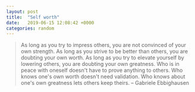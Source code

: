 ```yaml
---
layout: post
title:  "Self worth"
date:   2019-06-15 12:08:42 +0000
categories: random
---
```


> As long as you try to impress others,
> you are not convinced of your own strength.
> As long as you strive to be better than others,
> you are doubting your own worth.
> As long as you try to elevate yourself by lowering others,
> you are doubting your own greatness.
> Who is in peace with oneself doesn't have to prove anything to others.
> Who knows one's own worth doesn't need validation.
> Who knows about one's own greatness lets others keep theirs.
> – Gabriele Ebbighausen
